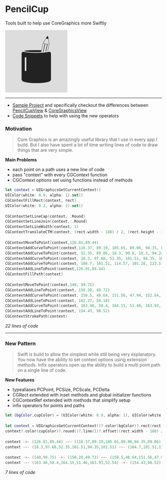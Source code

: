 # PencilCup
Tools built to help use CoreGraphics more Swiftly

![Pencil Cup](./Sample/pencilcup.png)

---

- [Sample Project](./Sample) and specifically checkout the differences between [PencilCupView](./Sample/PencilCup/PencilCupView.swift) & [CoreGraphicsView](./Sample/PencilCup/CoreGraphicsView.swift)
- [Code Snippets](./XcodeSnippets) to help with using the new operators

### Motivation

> Core Graphics is an amazingly useful library that I use in every app I build. But I also have spent a lot of time writing lines of code to draw things that are very simple.

**Main Problems**

- each point on a path uses a new line of code
- pass "context" with every CGContext function
- CGContext options set using functions instead of methods

```swift
let context = UIGraphicsGetCurrentContext()
UIColor(white: 0.9, alpha: 1).set()
CGContextFillRect(context, rect)
UIColor(white: 0.2, alpha: 1).set()
    
CGContextSetLineCap(context, .Round)
CGContextSetLineJoin(context, .Round)
CGContextSetLineWidth(context, 1)
CGContextTranslateCTM(context, (rect.width - 188) / 2, (rect.height - 300) / 2)

CGContextMoveToPoint(context,126.01,89.44)
CGContextAddCurveToPoint(context,116.37, 89.19, 105.65, 89.06, 94.35, 89.06)
CGContextAddCurveToPoint(context, 52.35, 89.06, 18.3, 90.8, 18.3, 94.24)
CGContextAddCurveToPoint(context, 18.3, 97.68, 52.35, 101.51, 94.35, 101.51)
CGContextAddCurveToPoint(context, 104.7, 101.51, 114.57, 101.28, 123.57, 100.87)
CGContextAddLineToPoint(context,126.01,89.44)
CGContextFillPath(context)

CGContextMoveToPoint(context,140, 99.75)
CGContextAddLineToPoint(context, 150.28, 49.72)
CGContextAddCurveToPoint(context, 150.5, 48.64, 151.56, 47.94, 152.64, 48.17)
CGContextAddLineToPoint(context, 162.37, 50.18)
CGContextAddCurveToPoint(context, 163.46, 50.4, 164.15, 51.46, 163.93, 52.54)
CGContextAddLineToPoint(context, 154.43, 98.52)
CGContextStrokePath(context)
```
*22 lines of code*

---

### New Pattern

> Swift is build to allow the simplest while still being very explanatory. You now have the ability to set context options using extension methods. Infix operators open up the ability to build a multi point path on a single line of code.

**New Features**
- typealiases PCPoint, PCSize, PCScale, PCDelta
- CGRect extended with inset methods and global initializer functions
- CGContextRef extended with methods that simplify setup
- infix operators for points and paths

```swift
let (bgColor,cupColor) = (UIColor(white: 0.9, alpha: 1), UIColor(white: 0.2, alpha: 1))

let context = UIGraphicsGetCurrentContext()?.color(bgColor)?.rect(rect)?.fill()
context?.color(cupColor)?.round()?.line(1)?.offset((rect.width - 188) / 2, (rect.height - 300) / 2)

context ->- (126.01,89.44) -~- (116.37,89.19,105.65,89.06,94.35,89.06) -~- (52.35,89.06,18.3,90.8,18.3,94.24)
context -~- (18.3,97.68,52.35,101.51,94.35,101.51) -~- (104.7,101.51,114.57,101.28,123.57,100.87) -+- (126.01,89.44) -■ nil

context ->- (140,99.75) -+- (150.28,49.72) -~- (150.5,48.64,151.56,47.94,152.64,48.17) -+- (162.37,50.18)
context -~- (163.46,50.4,164.15,51.46,163.93,52.54) -+- (154.43,98.52) -□ nil
```
*7 lines of code*